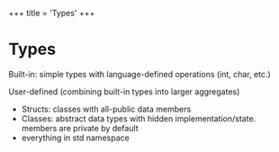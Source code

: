 +++
title = 'Types'
+++
# Types
Built-in: simple types with language-defined operations (int, char, etc.)

User-defined (combining built-in types into larger aggregates)

- Structs: classes with all-public data members
- Classes: abstract data types with hidden implementation/state. members are private by default
- everything in std namespace
